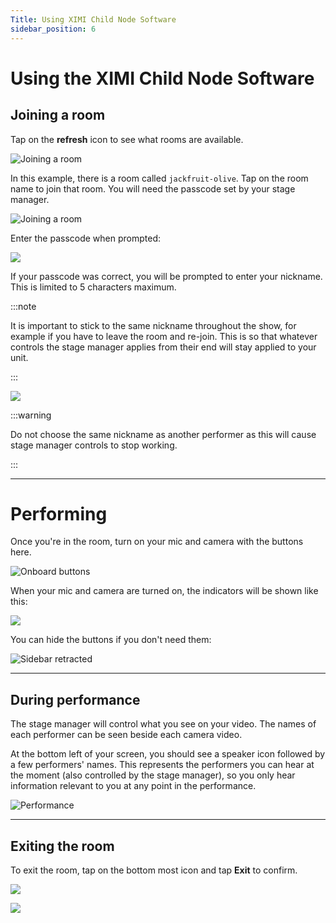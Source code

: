 ```yaml
---
Title: Using XIMI Child Node Software
sidebar_position: 6
---
```


# Using the XIMI Child Node Software

## Joining a room

Tap on the **refresh** icon to see what rooms are available.

![Joining a room](/img/new-user-manual/child-raspi/12-rooms.png)

In this example, there is a room called `jackfruit-olive`. Tap on the room name to join that room. You will need the passcode set by your stage manager.

![Joining a room](/img/new-user-manual/child-raspi/12-rooms-join.png)

<!-- ![](/img/new-user-manual/child-raspi/15-testaudio.png)

![](/img/new-user-manual/child-raspi/16-testaudio.png) -->

Enter the passcode when prompted:

![](/img/new-user-manual/child-raspi/17-password.png)

If your passcode was correct, you will be prompted to enter your nickname. This is limited to 5 characters maximum.

:::note

It is important to stick to the same nickname throughout the show, for example if you have to leave the room and re-join. This is so that whatever controls the stage manager applies from their end will stay applied to your unit.

:::

![](/img/new-user-manual/child-raspi/18-name.png)

:::warning

Do not choose the same nickname as another performer as this will cause stage manager controls to stop working.

:::

---

# Performing

Once you're in the room, turn on your mic and camera with the buttons here.

![Onboard buttons](/img/new-user-manual/child-raspi/19-joined.png)

When your mic and camera are turned on, the indicators will be shown like this:

![](/img/new-user-manual/child-raspi/20-joined.png)

You can hide the buttons if you don't need them:

![Sidebar retracted](/img/new-user-manual/child-raspi/21-joined.png)

---

## During performance

The stage manager will control what you see on your video. The names of each performer can be seen beside each camera video.

At the bottom left of your screen, you should see a speaker icon followed by a few performers' names. This represents the performers you can hear at the moment (also controlled by the stage manager), so you only hear information relevant to you at any point in the performance.

<!--![Performance (cam off)](/img/new-user-manual/child-raspi/live-1.png)-->

![Performance](/img/new-user-manual/child-raspi/live-2.png)

<!-- ![Performance (retracted)](/img/new-user-manual/child-raspi/live-3.png) -->

<!-- ![Performance (different view)](/img/new-user-manual/child-raspi/live-4.png) -->

---

## Exiting the room

To exit the room, tap on the bottom most icon and tap **Exit** to confirm.

![](/img/new-user-manual/child-raspi/22-joined.png)

![](/img/new-user-manual/child-raspi/23-exit.png)
